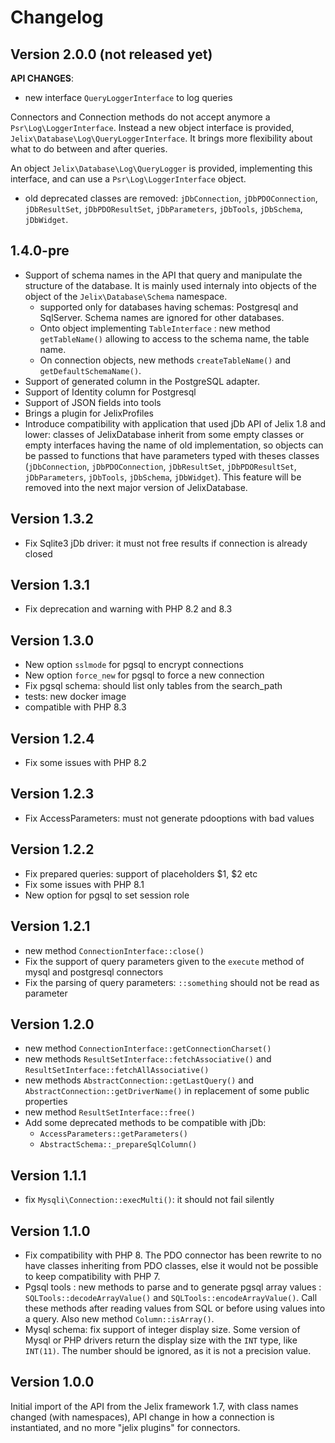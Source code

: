 Changelog
=========

Version 2.0.0 (not released yet)
--------------------------------

**API CHANGES**:
- new interface `QueryLoggerInterface` to log queries

Connectors and Connection methods do not accept anymore a `Psr\Log\LoggerInterface`.
Instead a new object interface is provided, `Jelix\Database\Log\QueryLoggerInterface`. It brings more flexibility
about what to do between and after queries.

An object `Jelix\Database\Log\QueryLogger` is provided, implementing this
interface, and can use a `Psr\Log\LoggerInterface` object.

- old deprecated classes are removed:  `jDbConnection`, `jDbPDOConnection`, `jDbResultSet`,
  `jDbPDOResultSet`, `jDbParameters`, `jDbTools`, `jDbSchema`, `jDbWidget`.


1.4.0-pre
---------

- Support of schema names in the API that query and manipulate the structure of the database. It is mainly used 
  internaly into objects of the object of the `Jelix\Database\Schema` namespace.
  - supported only for databases having schemas: Postgresql and SqlServer. Schema names are ignored for other databases.  
  - Onto object implementing `TableInterface` : new method `getTableName()` allowing to access to the schema name, the table name.
  - On connection objects, new methods `createTableName()` and `getDefaultSchemaName()`.
- Support of generated column in the PostgreSQL adapter. 
- Support of Identity column for Postgresql
- Support of JSON fields into tools
- Brings a plugin for JelixProfiles
- Introduce compatibility with application that used jDb API of Jelix 1.8 and lower: classes of JelixDatabase inherit
  from some empty classes or empty interfaces having the name of old implementation, so objects can be passed to 
  functions that have parameters typed with theses classes (`jDbConnection`, `jDbPDOConnection`, `jDbResultSet`, 
  `jDbPDOResultSet`, `jDbParameters`, `jDbTools`, `jDbSchema`, `jDbWidget`). This feature will be removed into the
  next major version of JelixDatabase.

Version 1.3.2
-------------

- Fix Sqlite3 jDb driver: it must not free results if connection is already closed

Version 1.3.1
-------------

- Fix deprecation and warning with PHP 8.2 and 8.3

Version 1.3.0
--------------

- New option `sslmode` for pgsql to encrypt connections
- New option `force_new` for pgsql to force a new connection
- Fix pgsql schema: should list only tables from the search_path
- tests: new docker image
- compatible with PHP 8.3


Version 1.2.4
-------------

* Fix some issues with PHP 8.2

Version 1.2.3
-------------

- Fix AccessParameters: must not generate pdooptions with bad values

Version 1.2.2
-------------

- Fix prepared queries: support of placeholders $1, $2 etc
- Fix some issues with PHP 8.1
- New option for pgsql to set session role

Version 1.2.1
-------------

- new method `ConnectionInterface::close()`
- Fix the support of query parameters given to the `execute` method of mysql and postgresql connectors
- Fix the parsing of query parameters: `::something` should not be read as parameter

Version 1.2.0
--------------

- new method `ConnectionInterface::getConnectionCharset()`
- new methods `ResultSetInterface::fetchAssociative()` and `ResultSetInterface::fetchAllAssociative()`
- new methods `AbstractConnection::getLastQuery()` and `AbstractConnection::getDriverName()` in replacement of some public properties
- new method `ResultSetInterface::free()`
- Add some deprecated methods to be compatible with jDb:
  - `AccessParameters::getParameters()`
  - `AbstractSchema::_prepareSqlColumn()`

Version 1.1.1
-------------

- fix `Mysqli\Connection::execMulti()`: it should not fail silently

Version 1.1.0
-------------

- Fix compatibility with PHP 8. The PDO connector has been rewrite to no
  have classes inheriting from PDO classes, else it would not be possible to
  keep compatibility with PHP 7.
- Pgsql tools : new methods to parse and to generate pgsql array values :
  `SQLTools::decodeArrayValue()` and `SQLTools::encodeArrayValue()`. Call these
  methods after reading values from SQL or before using values into a query. 
  Also new method `Column::isArray()`.
- Mysql schema: fix support of integer display size.
  Some version of Mysql or PHP drivers return the display size
  with the `INT` type, like `INT(11)`. The number should be ignored,
  as it is not a precision value.

Version 1.0.0
-------------

Initial import of the API from the Jelix framework 1.7, with class names changed
(with namespaces), API change in how a connection is instantiated, and no more 
"jelix plugins" for connectors.
